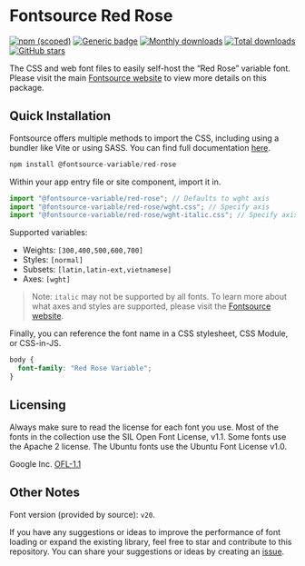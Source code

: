 # Fontsource Red Rose

[![npm (scoped)](https://img.shields.io/npm/v/@fontsource-variable/red-rose?color=brightgreen)](https://www.npmjs.com/package/@fontsource-variable/red-rose) [![Generic badge](https://img.shields.io/badge/fontsource-passing-brightgreen)](https://github.com/fontsource/fontsource) [![Monthly downloads](https://badgen.net/npm/dm/@fontsource-variable/red-rose)](https://github.com/fontsource/fontsource) [![Total downloads](https://badgen.net/npm/dt/@fontsource-variable/red-rose)](https://github.com/fontsource/fontsource) [![GitHub stars](https://img.shields.io/github/stars/fontsource/fontsource.svg?style=social&label=Star)](https://github.com/fontsource/fontsource/stargazers)

The CSS and web font files to easily self-host the “Red Rose” variable font. Please visit the main [Fontsource website](https://fontsource.org/fonts/red-rose) to view more details on this package.

## Quick Installation

Fontsource offers multiple methods to import the CSS, including using a bundler like Vite or using SASS. You can find full documentation [here](https://fontsource.org/docs/getting-started/introduction).

```javascript
npm install @fontsource-variable/red-rose
```

Within your app entry file or site component, import it in.

```javascript
import "@fontsource-variable/red-rose"; // Defaults to wght axis
import "@fontsource-variable/red-rose/wght.css"; // Specify axis
import "@fontsource-variable/red-rose/wght-italic.css"; // Specify axis and style
```

Supported variables:
- Weights: `[300,400,500,600,700]`
- Styles: `[normal]`
- Subsets: `[latin,latin-ext,vietnamese]`
- Axes: `[wght]`

> Note: `italic` may not be supported by all fonts. To learn more about what axes and styles are supported, please visit the [Fontsource website](https://fontsource.org/fonts/red-rose).

Finally, you can reference the font name in a CSS stylesheet, CSS Module, or CSS-in-JS.

```css
body {
  font-family: "Red Rose Variable";
}
```

## Licensing
Always make sure to read the license for each font you use. Most of the fonts in the collection use the SIL Open Font License, v1.1. Some fonts use the Apache 2 license. The Ubuntu fonts use the Ubuntu Font License v1.0.

Google Inc.
[OFL-1.1](http://scripts.sil.org/OFL)

## Other Notes
Font version (provided by source): `v20`.

If you have any suggestions or ideas to improve the performance of font loading or expand the existing library, feel free to star and contribute to this repository. You can share your suggestions or ideas by creating an [issue](https://github.com/fontsource/fontsource/issues).